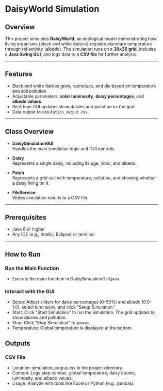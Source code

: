 # DaisyWorld Simulation

## Overview

This project simulates **DaisyWorld**, an ecological model demonstrating how living organisms (black and white daisies) regulate planetary temperature through reflectivity (albedo). The simulation runs on a **30x30 grid**, includes a **Java Swing GUI**, and logs data to a **CSV file** for further analysis.

---

## Features

- Black and white daisies grow, reproduce, and die based on temperature and soil pollution.
- Adjustable parameters: **solar luminosity**, **daisy percentages**, and **albedo values**.
- Real-time GUI updates show daisies and pollution on the grid.
- Data output to `simulation_output.csv`.

---

## Class Overview

- **DaisySimulationGUI**  
  Handles the main simulation logic and GUI controls.

- **Daisy**  
  Represents a single daisy, including its age, color, and albedo.

- **Patch**  
  Represents a grid cell with temperature, pollution, and showing whether a daisy living on it.

- **FileService**  
  Writes simulation results to a CSV file.

---

## Prerequisites

- Java 8 or higher
- Any IDE (e.g., IntelliJ, Eclipse) or terminal

---

## How to Run

### Run the Main Function
- Execute the main function in DaisySimulationGUI.java

### Interact with the GUI
- Setup: Adjust sliders for daisy percentages (0–50%) and albedo (0.0–1.0), select luminosity, and click "Setup Simulation."
- Start: Click "Start Simulation" to run the simulation. The grid updates to show daisies and pollution.
- Stop: Click "Stop Simulation" to pause.
- Temperature: Global temperature is displayed at the bottom.

## Outputs

### CSV File
- Location: simulation_output.csv in the project directory. 
- Content: Logs step number, global temperature, daisy counts, luminosity, and albedo values. 
- Usage: Analyze with tools like Excel or Python (e.g., pandas).

